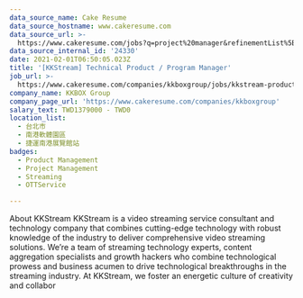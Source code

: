```yaml
---
data_source_name: Cake Resume
data_source_hostname: www.cakeresume.com
data_source_url: >-
  https://www.cakeresume.com/jobs?q=project%20manager&refinementList%5Blang_name%5D%5B0%5D=English&refinementList%5Bsalary_type%5D=per_year&range%5Bsalary_range%5D%5Bmin%5D=1000000&page=2
data_source_internal_id: '24330'
date: 2021-02-01T06:50:05.023Z
title: '[KKStream] Technical Product / Program Manager'
job_url: >-
  https://www.cakeresume.com/companies/kkboxgroup/jobs/kkstream-product-manager-planner-video-streaming
company_name: KKBOX Group
company_page_url: 'https://www.cakeresume.com/companies/kkboxgroup'
salary_text: TWD1379000 - TWD0
location_list:
  - 台北市
  - 南港軟體園區
  - 捷運南港展覽館站
badges:
  - Product Management
  - Project Management
  - Streaming
  - OTTService

---
```


About KKStream KKStream is a video streaming service consultant and technology company that combines cutting-edge technology with robust knowledge of the industry to deliver comprehensive video streaming solutions. We’re a team of streaming technology experts, content aggregation specialists and growth hackers who combine technological prowess and business acumen to drive technological breakthroughs in the streaming industry. At KKStream, we foster an energetic culture of creativity and collabor